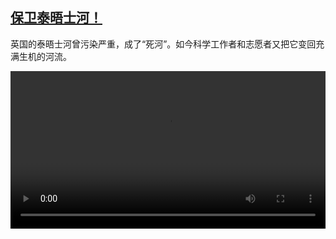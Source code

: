 <!--1642168025000-->
[保卫泰晤士河！](https://www.dw.com/zh/%E4%BF%9D%E5%8D%AB%E6%B3%B0%E6%99%A4%E5%A3%AB%E6%B2%B3%EF%BC%81/a-60413534)
------

<p>英国的泰晤士河曾污染严重，成了“死河”。如今科学工作者和志愿者又把它变回充满生机的河流。</small></p><video src="https://tvdownloaddw-a.akamaihd.net/dwtv_video/flv/vdt_zh/2022/bchi220113_001_thames_01r_sd_avc.mp4" controls style="width:100%"></video>
